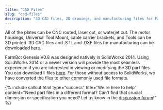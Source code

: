 ```yaml
---
title: "CAD Files"
slug: "cad-files"
description: "3D CAD files, 2D drawings, and manufacturing files for FarmBot Genesis V0.8"
---
```


All of the plates can be CNC routed, laser cut, or waterjet cut. The motor housings, Universal Tool Mount, cable carrier brackets, and Tools can be 3D printed. 3D CAD files and .STL and .DXF files for manufacturing can be downloaded [here](https://drive.google.com/a/roryaronson.com/folderview?id=0B-wExYzQcnp3fjAtY242WVJ2SUE3WURsWUlCNmxSNTl2ajVicTg5WVpfTm5jeXZxbi1VVHM&usp=drive_web&tid=0B-wExYzQcnp3bmY4STBfSmJMQWc).

FarmBot Genesis V0.8 was designed natively in SolidWorks 2014. Using SolidWorks 2014 or a newer version will provide the most seamless experience if you are interested in viewing or modifying the 3D part files. You can download ll files [here](https://drive.google.com/open?id=0B-wExYzQcnp3fjAtY242WVJ2SUE3WURsWUlCNmxSNTl2ajVicTg5WVpfTm5jeXZxbi1VVHM). For those without access to SolidWorks, we have converted the files to other commonly used file formats.

{%
include callout.html
type="success"
title="We're here to help"
content="Need part files in a different format? Can't find that crucial dimension or specification you need? Let us know in the [discussion forum](http://forum.farm.bot/)!"
%}

